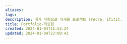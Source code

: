 ```yaml
---
aliases: 
tags: 
description: 내가 자랑으로 내세울 프로젝트 (recre, ifitit,
title: Portfolio-최승현
created: 2024-01-04T21:53:24
updated: 2024-01-04T23:09:43
---
```

